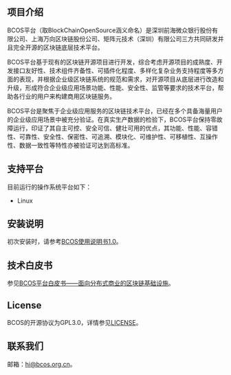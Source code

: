 
## 项目介绍
BCOS平台（取BlockChainOpenSource涵义命名）是深圳前海微众银行股份有限公司、上海万向区块链股份公司、矩阵元技术（深圳）有限公司三方共同研发并且完全开源的区块链底层技术平台。

BCOS平台基于现有的区块链开源项目进行开发，综合考虑开源项目的成熟度、开发接口友好性、技术组件齐备性、可插件化程度、多样化复杂业务支持程度等多方面的表现，并根据企业级区块链系统的规范和需求，对开源项目从底层进行改造和升级，形成符合企业级应用场景功能、性能、安全性、监管等要求的技术平台，帮助各行业的用户来构建商用区块链服务。


BCOS平台是聚焦于企业级应用服务的区块链技术平台，已经在多个具备海量用户的企业级应用场景中被充分验证。在真实生产数据的检验下，BCOS平台保持零故障运行，印证了其自主可控、安全可信、健壮可用的优点，其功能、性能、容错性、可靠性、安全性、保密性、可追溯、模块化、可维护性、可移植性、互操作性、数据一致性等特性亦被验证可达到高标准。


## 支持平台

目前运行的操作系统平台如下：

- Linux

## 安装说明

初次安装时，请参考[BCOS使用说明书1.0](https://github.com/bcosorg/bcos/blob/master/doc/manual/manual.md)。

## 技术白皮书

参见[BCOS平台白皮书——面向分布式商业的区块链基础设施](https://github.com/bcosorg/bcos/doc/whitepaper.pdf)。


## License

BCOS的开源协议为GPL3.0，详情参见[LICENSE](https://github.com/bcosorg/bcos/blob/master/LICENSE)。

## 联系我们
邮箱：hi@bcos.org.cn。








